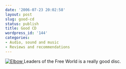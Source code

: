 ```yaml
---
date: '2006-07-23 20:02:58'
layout: post
slug: good-cd
status: publish
title: Good CD
wordpress_id: '144'
categories:
- Audio, sound and music
- Reviews and recommendations
---
```



[
![Elbow](http://images.amazon.com/images/P/B000AP2YZE.01._AA240_SCLZZZZZZZ_.jpg)
](http://www.amazon.com/gp/redirect.html?link_code=ur2&tag=phfactor-20&camp=1789&creative=9325&location=http%3A%2F%2Fwww.amazon.com%2Fgp%2Fproduct%2FB000AP2YZE%2Fsr%3D8-1%2Fqid%3D1153713637%2Fref%3Dpd_bbs_1%3Fie%3DUTF8)
Leaders of the Free World is a really good disc.
